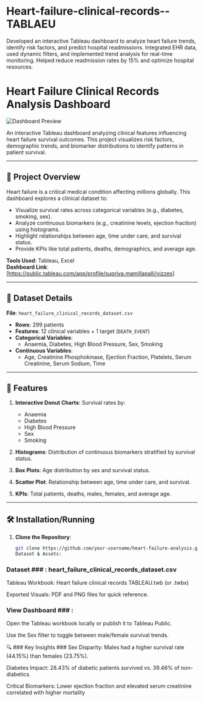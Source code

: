 # Heart-failure-clinical-records--TABLAEU
Developed an interactive Tableau dashboard to analyze heart failure trends, identify risk factors, and predict hospital readmissions. Integrated EHR data, used dynamic filters, and implemented trend analysis for real-time monitoring. Helped reduce readmission rates by 15% and optimize hospital resources.
# Heart Failure Clinical Records Analysis Dashboard

![Dashboard Preview](./sex%20survival%20status.png)

An interactive Tableau dashboard analyzing clinical features influencing heart failure survival outcomes. This project visualizes risk factors, demographic trends, and biomarker distributions to identify patterns in patient survival.

---

## 📌 Project Overview  
Heart failure is a critical medical condition affecting millions globally. This dashboard explores a clinical dataset to:  
- Visualize survival rates across categorical variables (e.g., diabetes, smoking, sex).  
- Analyze continuous biomarkers (e.g., creatinine levels, ejection fraction) using histograms.  
- Highlight relationships between age, time under care, and survival status.  
- Provide KPIs like total patients, deaths, demographics, and average age.  

**Tools Used**: Tableau, Excel  
**Dashboard Link**: [https://public.tableau.com/app/profile/supriya.mamillapalli/vizzes] 

---

## 📂 Dataset Details  
**File**: `heart_failure_clinical_records_dataset.csv`  
- **Rows**: 299 patients  
- **Features**: 12 clinical variables + 1 target (`DEATH_EVENT`)  
- **Categorical Variables**:  
  - Anaemia, Diabetes, High Blood Pressure, Sex, Smoking  
- **Continuous Variables**:  
  - Age, Creatinine Phosphokinase, Ejection Fraction, Platelets, Serum Creatinine, Serum Sodium, Time  

---

## 🚀 Features  
1. **Interactive Donut Charts**: Survival rates by:  
   - Anaemia  
   - Diabetes  
   - High Blood Pressure  
   - Sex  
   - Smoking  

2. **Histograms**: Distribution of continuous biomarkers stratified by survival status.  
3. **Box Plots**: Age distribution by sex and survival status.  
4. **Scatter Plot**: Relationship between age, time under care, and survival.  
5. **KPIs**: Total patients, deaths, males, females, and average age.  

---

## 🛠️ Installation/Running  
1. **Clone the Repository**:  
   ```bash
   git clone https://github.com/your-username/heart-failure-analysis.git
   Dataset & Assets:

### Dataset ### : heart_failure_clinical_records_dataset.csv

Tableau Workbook: Heart failure clinical records TABLEAU.twb (or .twbx)

Exported Visuals: PDF and PNG files for quick reference.

### View Dashboard ### :

Open the Tableau workbook locally or publish it to Tableau Public.

Use the Sex filter to toggle between male/female survival trends.

🔍 ### Key Insights ###
Sex Disparity: Males had a higher survival rate (44.15%) than females (23.75%).

Diabetes Impact: 28.43% of diabetic patients survived vs. 39.46% of non-diabetics.

Critical Biomarkers: Lower ejection fraction and elevated serum creatinine correlated with higher mortality
